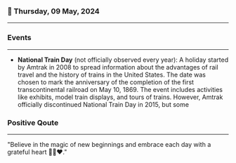 ### 📅 Thursday, 09 May, 2024
------
### Events
------
- **National Train Day** (not officially observed every year): A holiday started by Amtrak in 2008 to spread information about the advantages of rail travel and the history of trains in the United States. The date was chosen to mark the anniversary of the completion of the first transcontinental railroad on May 10, 1869. The event includes activities like exhibits, model train displays, and tours of trains. However, Amtrak officially discontinued National Train Day in 2015, but some
### Positive Qoute
------
"Believe in the magic of new beginnings and embrace each day with a grateful heart 💫✨❤️."
